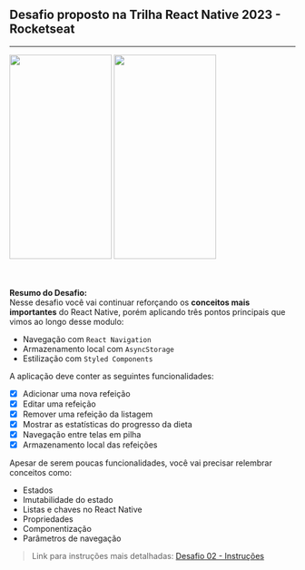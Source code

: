 ## Desafio proposto na Trilha React Native 2023 - Rocketseat
---
<div>
  <img src="./src/assets/ios.gif" width="180" height="360">
  <img src="./src/assets/android.gif" width="180" height="360">
</div>

<br><br>
**Resumo do Desafio:**
<br>
Nesse desafio você vai continuar reforçando os **conceitos mais importantes** do React Native, porém aplicando três pontos principais que vimos ao longo desse modulo:

- Navegação com `React Navigation`
- Armazenamento local com `AsyncStorage`
- Estilização com `Styled Components`

A aplicação deve conter as seguintes funcionalidades:

- [x] Adicionar uma nova refeição
- [x] Editar uma refeição
- [x] Remover uma refeição da listagem
- [x] Mostrar as estatísticas do progresso da dieta
- [x] Navegação entre telas em pilha
- [x] Armazenamento local das refeições

Apesar de serem poucas funcionalidades, você vai precisar relembrar conceitos como:

- Estados
- Imutabilidade do estado
- Listas e chaves no React Native
- Propriedades
- Componentização
- Parâmetros de navegação

> Link para instruções mais detalhadas: [Desafio 02 - Instruções](https://efficient-sloth-d85.notion.site/Desafio-02-Daily-Diet-98b7d85ec7e9428aa0f9f3bceed4380f)
